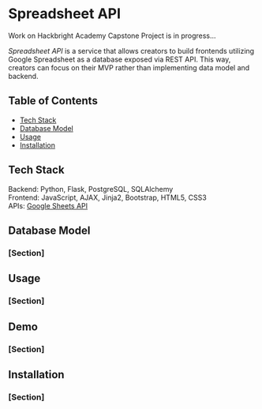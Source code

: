 # **Spreadsheet API**

Work on Hackbright Academy Capstone Project is in progress...

_Spreadsheet API_ is a service that allows creators to build frontends utilizing Google Spreadsheet as a database exposed via REST API. This way, creators can focus on their MVP rather than implementing data model and backend.

## **Table of Contents**

- [Tech Stack](https://github.com/imagirina/project-spreadsheetapi#tech-stack)
- [Database Model](https://github.com/imagirina/project-spreadsheetapi#database-model)
- [Usage](https://github.com/imagirina/project-spreadsheetapi#usage)
- [Installation](https://github.com/imagirina/project-spreadsheetapi#installation)

## **Tech Stack**

Backend: Python, Flask, PostgreSQL, SQLAlchemy<br />
Frontend: JavaScript, AJAX, Jinja2, Bootstrap, HTML5, CSS3<br/>
APIs: [Google Sheets API](https://developers.google.com/sheets/api/)

## **Database Model**

### [Section]

## **Usage**

### [Section]

## **Demo**

### [Section]

## **Installation**

### [Section]
